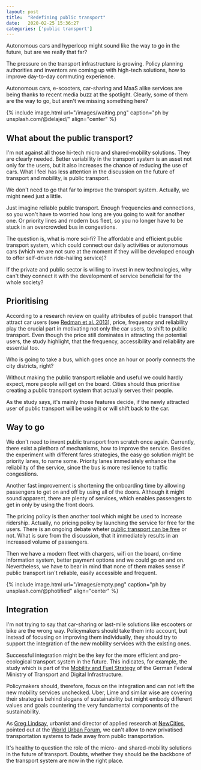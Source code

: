 ```yaml
---
layout: post
title:  "Redefining public transport"
date:   2020-02-25 15:36:27
categories: ['public transport']
---
```

Autonomous cars and hyperloop might sound like the way to go in the future, but are we really that far?

The pressure on the transport infrastructure is growing. Policy planning authorities and inventors are coming up with high-tech solutions, how to improve day-to-day commuting experience.

Autonomous cars, e-scooters, car-sharing and MaaS alike services are being thanks to recent media buzz at the spotlight. Clearly, some of them are the way to go, but aren't we missing something here? 

{% include image.html url="/images/waiting.png" caption="ph by unsplash.com/@delajed/" align="center" %}

## What about the public transport?

I'm not against all those hi-tech micro and shared-mobility solutions. They are clearly needed. Better variability in the transport system is an asset not only for the users, but it also increases the chance of reducing the use of cars. What I feel has less attention in the discussion on the future of transport and mobility, is public transport.

We don't need to go that far to improve the transport system. Actually, we might need just a little.

Just imagine reliable public transport. Enough frequencies and connections, so you won't have to worried how long are you going to wait for another one. Or priority lines and modern bus fleet, so you no longer have to be stuck in an overcrowded bus in congestions.

The question is, what is more sci-fi? The affordable and efficient public transport system, which could connect our daily activities or autonomous cars (which we are not sure at the moment if they will be developed enough to offer self-driven ride-hailing service)?

If the private and public sector is willing to invest in new technologies, why can't they connect it with the development of service beneficial for the whole society?

## Prioritising

According to a research review on quality attributes of public transport that attract car users (see [Redman et al. 2013](https://www.sciencedirect.com/science/article/abs/pii/S0967070X12001692?via%3Dihub)), price, frequency and reliability play the crucial part in motivating not only the car users, to shift to public transport. Even though the price still dominates in attracting the potential users, the study highlight, that the frequency, accessibility and reliability are essential too.

Who is going to take a bus, which goes once an hour or poorly connects the city districts, right?

Without making the public transport reliable and useful we could hardly expect, more people will get on the board. Cities should thus prioritise creating a public transport system that actually serves their people.

As the study says, it's mainly those features decide, if the newly attracted user of public transport will be using it or will shift back to the car.

## Way to go

We don't need to invent public transport from scratch once again. Currently, there exist a plethora of mechanisms, how to improve the service. Besides the experiment with different fares strategies, the easy go solution might be priority lanes, to name some. Priority lanes immediately enhance the reliability of the service, since the bus is more resilience to traffic congestions.

Another fast improvement is shortening the onboarding time by allowing passengers to get on and off by using all of the doors. Although it might sound apparent, there are plenty of services, which enables passengers to get in only by using the front doors.

The pricing policy is then another tool which might be used to increase ridership. Actually, no pricing policy by launching the service for free for the users. There is an ongoing debate wheter [public transport can be free](https://www.jacobinmag.com/2018/08/public-transportation-brussels-free-tickets) or not. What is sure from the discussion, that it immediately results in an increased volume of passengers.

Then we have a modern fleet with chargers, wifi on the board, on-time information system, better payment options and we could go on and on. Nevertheless, we have to bear in mind that none of them makes sense if public transport isn't reliable, easily accessible and frequent.


{% include image.html url="/images/empty.png" caption="ph by unsplash.com/@photified" align="center" %}

## Integration

I'm not trying to say that car-sharing or last-mile solutions like escooters or bike are the wrong way. Policymakers should take them into account, but instead of focusing on improving them individually, they should try to support the integration of the new mobility services with the existing ones.

Successful integration might be the key for the more efficient and pro-ecological transport system in the future. This indicates, for example, the study which is part of the [Mobility and Fuel Strategy](https://www.bmvi.de/SharedDocs/EN/Documents/MKS/mfs-strategy-final-en.pdf?__blob=publicationFile) of the German Federal Ministry of Transport and Digital Infrastructure. 

Policymakers should, therefore, focus on the integration and can not left the new mobility services unchecked. Uber, Lime and similar wise are covering their strategies behind slogans of sustainability but might embody different values and goals countering the very fundamental components of the sustainability.

As [Greg Lindsay](http://www.greglindsay.org/), urbanist and director of applied research at [NewCities](https://newcities.org/), pointed out at the [World Urban Forum](https://wuf.unhabitat.org/), we can't allow to new privatised transportation systems to fade away from public transportation.

It's healthy to question the role of the micro- and shared-mobility solutions in the future of transport. Doubts, whether they should be the backbone of the transport system are now in the right place.
